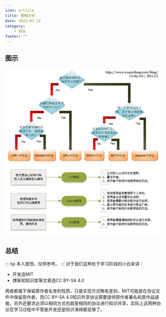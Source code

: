 ```yaml
---
icon: article
title: 图解分析
date: 2023-07-13
category:
    - 协议
footer: ""
---
```


## 图示
![协议图解1](/assets/document_image/protocol_image_analyze1.png)
![协议图解2](/assets/document_image/protocol_image_analyze2.jpg)

## 总结
::: tip
本人感悟，仅供参考。
:::
对于我们这种处于学习阶段的小白来讲：

- 开发选MIT
- 博客和知识库等文章选CC BY-SA 4.0

两者都属于保留原作者名誉的性质，只是实现方式略有差别，MIT可能是在协议文件中保留原作者，而CC BY-SA 4.0知识共享协议需要提供原作者署名和原作品链接，另外还要求必须以相同方式也就是相同的协议进行知识共享，实际上这两种协议在学习过程中不管是开发还是知识演绎都足够了。